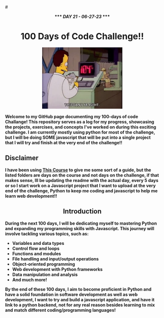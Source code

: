 #<center><b>*** ***DAY 21 - 06-27-23*** ***<b> </center>

# <center>100 Days of Code Challenge!!</center>

<center><a href="https://media1.giphy.com/media/3orifgItRTtwv9W56o/200.webp?cid=ecf05e47tfei0592prj7esq43uatflvlhnswsp71ta0cytre&ep=v1_gifs_search&rid=200.webp&ct=g"><img src="200.webp" alt="Alt Text"></a></center>

Welcome to my GitHub page documenting my 100-days of code Challange! This repository serves as a log for my progress, showcasing the projects, exercises, and concepts I've worked on during this exciting challenge. I am currently mostly using python for most of the challenge, but I will be doing SOME javascript that will be put into a single project that I will try and finish at the very end of the challenge!!

## Disclaimer

I have been using [This Course](https://www.udemy.com/share/103IHM3@chw2g2r-zWk830Q8wLmu4PzHONQ9hDf99MhVhBYw_7zV-eBQwi34k2ZasJ7Q9vtIZA==/) to give me some sort of a guide, but the listed folders are days on the course and not days on the challenge, if that makes sense, Ill be updating the readme with the actual day, every 5 days or so I start work on a Javascript project that I want to upload at the very end of the challenge, Python to keep me coding and javascript to help me learn web development!!


## <center>Introduction</center>

During the next 100 days, I will be dedicating myself to mastering Python and expanding my programming skills with Javascript. This journey will involve tackling various topics, such as:

- Variables and data types
- Control flow and loops
- Functions and modules
- File handling and input/output operations
- Object-oriented programming
- Web development with Python frameworks
- Data manipulation and analysis
- And much more!

By the end of these 100 days, I aim to become proficient in Python and have a solid foundation in software development as well as web development, I want to try and build a javascript application, and have it link to a python backend, not for any real reason besides learning to mix and match different coding/programming languages!

